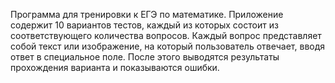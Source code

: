 Программа для тренировки к ЕГЭ по математике. Приложение содержит 10 вариантов тестов, каждый из которых состоит из соответствующего количества вопросов. Каждый вопрос представляет собой текст или изображение, на который пользователь отвечает, вводя ответ в специальное поле. После этого выводятся результаты прохождения варианта и показываются ошибки.
